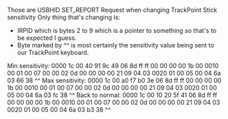 Those are USBHID SET_REPORT Request when changing TrackPoint Stick sensitivity
Only thing that's changing is:
- IRPID which is bytes 2 to 9 which is a pointer to something so that's to be expected I guess.
- Byte marked by ^^ is most certainly the sensitivity value being sent to our TrackPoint keyboard.

Min sensitivity:
0000   1c 00 40 91 9c 49 06 8d ff ff 00 00 00 00 1b 00
0010   00 01 00 07 00 00 02 0d 00 00 00 00 21 09 04 03
0020   01 00 05 00 04 6a 03 66 38
                            ^^ 
Max sensitivity:
0000   1c 00 a0 f7 b0 3e 06 8d ff ff 00 00 00 00 1b 00
0010   00 01 00 07 00 00 02 0d 00 00 00 00 21 09 04 03
0020   01 00 05 00 04 6a 03 fc 38
                            ^^ 
Back to normal:
0000   1c 00 10 20 5f 41 06 8d ff ff 00 00 00 00 1b 00
0010   00 01 00 07 00 00 02 0d 00 00 00 00 21 09 04 03
0020   01 00 05 00 04 6a 03 b3 38
                            ^^ 